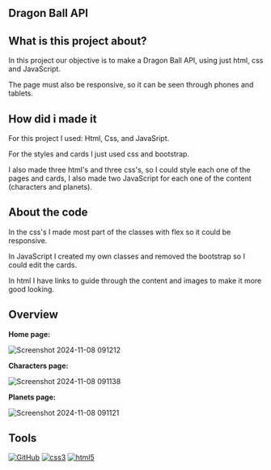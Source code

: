 **Dragon Ball API**
-

**What is this project about?**
-
In this project our objective is to make a Dragon Ball API, using just html, css and JavaScript. 

The page must also be responsive, so it can be seen through phones and tablets.


**How did i made it**
-
For this project I used: Html, Css, and JavaSript.

For the styles and cards I just used css and bootstrap.

I also made three html's and three css's, so I could style each one of the pages and cards, I also made two JavaScript for each one of the content (characters and planets).


**About the code**
-
In the css's I made most part of the classes with flex so it could be responsive.

In JavaScript I created my own classes and removed the bootstrap so I could edit the cards.

In html I have links to guide through the content and images to make it more good looking.

**Overview**
-
**Home page:**

![Screenshot 2024-11-08 091212](https://github.com/user-attachments/assets/b7190a06-d79b-473f-97be-e4ff3104c1f4)

**Characters page:**

![Screenshot 2024-11-08 091138](https://github.com/user-attachments/assets/5f0fdc1b-d77a-4212-9041-9fe9b9bd9d74)

**Planets page:**

![Screenshot 2024-11-08 091121](https://github.com/user-attachments/assets/ad30c693-e85a-4e6b-b643-dac067271353)


**Tools**
-
<a href='https://github.com/shivamkapasia0' target="_blank"><img alt='GitHub' src='https://img.shields.io/badge/github-100000?style=for-the-badge&logo=GitHub&logoColor=white&labelColor=black&color=black'/></a>
<a href='https://github.com/shivamkapasia0' target="_blank"><img alt='css3' src='https://img.shields.io/badge/css-100000?style=for-the-badge&logo=css3&logoColor=2027C7&labelColor=FFFAFA&color=CAAEAE'/></a>
<a href='https://github.com/shivamkapasia0' target="_blank"><img alt='html5' src='https://img.shields.io/badge/css-100000?style=for-the-badge&logo=html5&logoColor=E70707&labelColor=FFFFFF&color=F47700'/></a>









